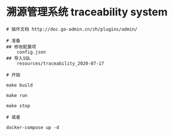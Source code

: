 # 溯源管理系统 traceability system

```cassandraql
# 插件文档 http://doc.go-admin.cn/zh/plugins/admin/

# 准备 
## 修改配置项
    config.json
## 导入SQL
    resources/traceability_2020-07-17

# 开始

make build

make run 

make stop

# 或者 

docker-compose up -d

```